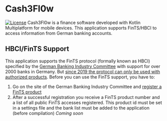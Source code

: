 # Cash3Fl0w
[![License](https://img.shields.io/badge/License-Apache_2.0-blue.svg)](https://opensource.org/licenses/Apache-2.0)
Cash3Fl0w is a finance software developed with Kotlin Multiplatform for mobile devices. This application supports FinTS/HBCI to access information from German banking accounts.

## HBCI/FinTS Support
This application supports the FinTS protocol (formally known as HBCI) specified by the [German Banking Industry Committee](https://die-dk.de/) with support for over 2000 banks in Germany. But [since 2019 the protocol can only be used with authorized products](https://www.hbci-zka.de/register/register_faq.htm). Before you can use the FinTS support, you have to:
1. Go on the site of the German Banking Industry Committee and [register a FinTS product](https://www.hbci-zka.de/register/prod_register.htm)
2. After a successful registration you receive a FinTS product number and a list of all public FinTS accesses registered. This product id must be set in a settings file and the bank list must be added to the application (before compilation) *Coming soon*
